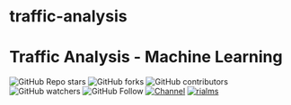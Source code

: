 # traffic-analysis
# Traffic Analysis - Machine Learning
![GitHub Repo stars](https://img.shields.io/github/stars/rialms/traffic-analysis?color=blue&style=flat)
![GitHub forks](https://img.shields.io/github/forks/rialms/traffic-analysis?color=green&style=flat)
![GitHub contributors](https://img.shields.io/github/contributors/rialms/traffic-analysis?style=flat)
![GitHub watchers](https://img.shields.io/github/watchers/rialms/traffic-analysis)
![GitHub Follow](https://img.shields.io/github/watchers/rialms?style=social)
[![Channel](https://img.shields.io/badge/Subscribe%20Newsletter-!-red)](https://www.rokibulroni.com)
[![rialms](https://cdn.jsdelivr.net/gh/rialms/resources@master/pu.webp)](https://github.com/rialms/traffic-analysis/blob/main/traffic_final_project/output.mp4)
